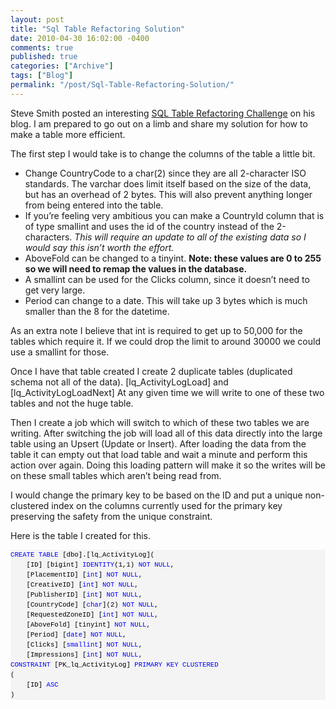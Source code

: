 ```yaml
---
layout: post
title: "Sql Table Refactoring Solution"
date: 2010-04-30 16:02:00 -0400
comments: true
published: true
categories: ["Archive"]
tags: ["Blog"]
permalink: "/post/Sql-Table-Refactoring-Solution/"
---
```

<!-- more -->



<p>Steve Smith posted an interesting <a href="http://stevesmithblog.com/blog/sql-table-refactoring-challenge/" target="_blank">SQL Table Refactoring Challenge</a> on his blog. I am prepared to go out on a limb and share my solution for how to make a table more efficient.</p>
<p>The first step I would take is to change the columns of the table a little bit.</p>
<ul>
<li>Change CountryCode to a char(2) since they are all 2-character ISO standards. The varchar does limit itself based on the size of the data, but has an overhead of 2 bytes. This will also prevent anything longer from being entered into the table.</li>
<li>If you&rsquo;re feeling very ambitious you can make a CountryId column that is of type smallint and uses the id of the country instead of the 2-characters. <em>This will require an update to all of the existing data so I would say this isn&rsquo;t worth the effort.</em></li>
<li>AboveFold can be changed to a tinyint. <strong>Note: these values are 0 to 255 so we will need to remap the values in the database.</strong></li>
<li>A smallint can be used for the Clicks column, since it doesn&rsquo;t need to get very large.</li>
<li>Period can change to a date. This will take up 3 bytes which is much smaller than the 8 for the datetime.</li>
</ul>
<p>As an extra note I believe that int is required to get up to 50,000 for the tables which require it. If we could drop the limit to around 30000 we could use a smallint for those.</p>
<p>Once I have that table created I create 2 duplicate tables (duplicated schema not all of the data). [lq_ActivityLogLoad] and [lq_ActivityLogLoadNext] At any given time we will write to one of these two tables and not the huge table.</p>
<p>Then I create a job which will switch to which of these two tables we are writing. After switching the job will load all of this data directly into the large table using an Upsert (Update or Insert). After loading the data from the table it can empty out that load table and wait a minute and perform this action over again. Doing this loading pattern will make it so the writes will be on these small tables which aren&rsquo;t being read from.</p>
<p>I would change the primary key to be based on the ID and put a unique non-clustered index on the columns currently used for the primary key preserving the safety from the unique constraint.</p>
<p>Here is the table I created for this.</p>
<div>
<pre id="codeSnippet" style="text-align: left; line-height: 12pt; background-color: #f4f4f4; margin: 0em; width: 100%; font-family: 'Courier New', courier, monospace; direction: ltr; color: black; font-size: 8pt; overflow: visible; border-style: none; padding: 0px;"><span style="color: #0000ff">CREATE</span> <span style="color: #0000ff">TABLE</span> [dbo].[lq_ActivityLog](<br />    [ID] [bigint] <span style="color: #0000ff">IDENTITY</span>(1,1) <span style="color: #0000ff">NOT</span> <span style="color: #0000ff">NULL</span>,<br />    [PlacementID] [<span style="color: #0000ff">int</span>] <span style="color: #0000ff">NOT</span> <span style="color: #0000ff">NULL</span>,<br />    [CreativeID] [<span style="color: #0000ff">int</span>] <span style="color: #0000ff">NOT</span> <span style="color: #0000ff">NULL</span>,<br />    [PublisherID] [<span style="color: #0000ff">int</span>] <span style="color: #0000ff">NOT</span> <span style="color: #0000ff">NULL</span>,<br />    [CountryCode] [<span style="color: #0000ff">char</span>](2) <span style="color: #0000ff">NOT</span> <span style="color: #0000ff">NULL</span>,<br />    [RequestedZoneID] [<span style="color: #0000ff">int</span>] <span style="color: #0000ff">NOT</span> <span style="color: #0000ff">NULL</span>,<br />    [AboveFold] [tinyint] <span style="color: #0000ff">NOT</span> <span style="color: #0000ff">NULL</span>,<br />    [Period] [<span style="color: #0000ff">date</span>] <span style="color: #0000ff">NOT</span> <span style="color: #0000ff">NULL</span>,<br />    [Clicks] [<span style="color: #0000ff">smallint</span>] <span style="color: #0000ff">NOT</span> <span style="color: #0000ff">NULL</span>,<br />    [Impressions] [<span style="color: #0000ff">int</span>] <span style="color: #0000ff">NOT</span> <span style="color: #0000ff">NULL</span>,<br /><span style="color: #0000ff">CONSTRAINT</span> [PK_lq_ActivityLog] <span style="color: #0000ff">PRIMARY</span> <span style="color: #0000ff">KEY</span> <span style="color: #0000ff">CLUSTERED</span> <br />(<br />    [ID] <span style="color: #0000ff">ASC</span><br />)</pre>
</div>
<div>&nbsp;</div>
<div><br /></div>
